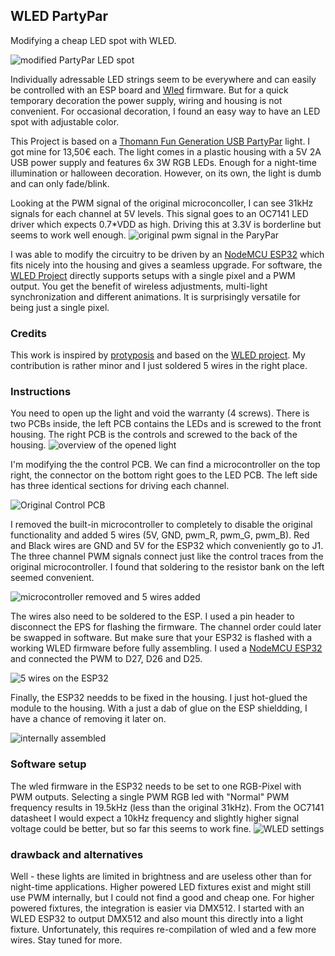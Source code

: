 ## WLED PartyPar

Modifying a cheap LED spot with WLED.

![modified PartyPar LED spot](outside.jpg)

Individually adressable LED strings seem to be everywhere and can easily be controlled with an ESP board and [Wled](https://kno.wled.ge/) firmware.
But for a quick temporary decoration the power supply, wiring and housing is not convenient.
For occasional decoration, I found an easy way to have an LED spot with adjustable color.

This Project is based on a [Thomann Fun Generation USB PartyPar](https://www.thomann.de/de/fun\_generation\_usb\_partypar\_6\_rgb.htm) light. I got mine for 13,50€ each. The light comes in a plastic housing with a 5V 2A USB power supply and features 6x 3W RGB LEDs. Enough for a night-time illumination or halloween decoration.
However, on its own, the light is dumb and can only fade/blink.

Looking at the PWM signal of the original microconcoller, I can see 31kHz signals for each channel at 5V levels.
This signal goes to an OC7141 LED driver which expects 0.7*VDD as high. Driving this at 3.3V is borderline but seems to work well enough.
![original pwm signal in the ParyPar](SDS804X_HD_PNG_4.png)


I was able to modify the circuitry to be driven by an [NodeMCU ESP32](https://joy-it.net/en/products/SBC-NodeMCU-ESP32) which fits nicely into the housing and gives a seamless upgrade. For software, the [WLED Project](https://kno.wled.ge/) directly supports setups with a single pixel and a PWM output. You get the benefit of wireless adjustments, multi-light synchronization and different animations.
It is surprisingly versatile for being just a single pixel.


### Credits

This work is inspired by [protyposis](https://protyposis.net/blog/rgb-led-party-spotlight-wled-upgrade/) and based on the [WLED project](https://kno.wled.ge/). My contribution is rather minor and I just soldered 5 wires in the right place. 


### Instructions

You need to open up the light and void the warranty (4 screws).
There is two PCBs inside, the left PCB contains the LEDs and is screwed to the front housing. The right PCB is the controls and screwed to the back of the housing.
![overview of the opened light](overview.jpg)

I'm modifying the the control PCB.
We can find a microcontroller on the top right, the connector on the bottom right goes to the LED PCB.
The left side has three identical sections for driving each channel. 

![Original Control PCB](controlpcb.jpg)

I removed the built-in microcontroller to completely to disable the original functionality and added 5 wires (5V, GND, pwm\_R, pwm\_G, pwm\_B). Red and Black wires are GND and 5V for the ESP32 which conveniently go to J1.
The three channel PWM signals connect just like the control traces from the original microcontroller. I found that soldering to the resistor bank on the left seemed convenient.

![microcontroller removed and 5 wires added](withwires.jpg)

The wires also need to be soldered to the ESP. I used a pin header to disconnect the EPS for flashing the firmware. The channel order could later be swapped in software. But make sure that your ESP32 is flashed with a working WLED firmware before fully assembling. I used a [NodeMCU ESP32](https://joy-it.net/en/products/SBC-NodeMCU-ESP32)  and connected the PWM to D27, D26 and D25.

![5 wires on the ESP32](wirestoesp.jpg)

Finally, the ESP32 needds to be fixed in the housing. I just hot-glued the module to the housing. With a just a dab of glue on the ESP shieldding, I have a chance of removing it later on.

![internally assembled](assembled.jpg)

### Software setup

The wled firmware in the ESP32 needs to be set to one RGB-Pixel with PWM outputs.
Selecting a single PWM RGB led with "Normal" PWM frequency results in 19.5kHz (less than the original 31kHz). 
From the OC7141 datasheet I would expect a 10kHz frequency and slightly higher signal voltage could be better, but so far this seems to work fine.
![WLED settings](settings.png)



### drawback and alternatives

Well - these lights are limited in brightness and are useless other than for night-time applications.
Higher powered LED fixtures exist and might still use PWM internally, but I could not find a good and cheap one.
For higher powered fixtures, the integration is easier via DMX512.
I started with an WLED ESP32 to output DMX512 and also mount this directly into a light fixture.
Unfortunately, this requires re-compilation of wled and a few more wires. Stay tuned for more.


